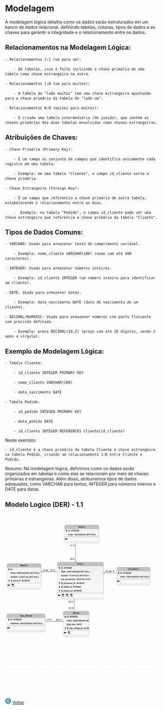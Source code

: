 # Modelagem 
A modelagem lógica detalha como os dados serão estruturados em um banco de dados relacional, definindo tabelas, colunas, tipos de dados e as chaves para garantir a integridade e o relacionamento entre os dados.

## Relacionamentos na Modelagem Lógica:

    - Relacionamentos 1:1 (um para um):

        - Em tabelas, isso é feito incluindo a chave primária de uma tabela como chave estrangeira na outra.

    - Relacionamentos 1:N (um para muitos):

        - A tabela do "lado muitos" tem uma chave estrangeira apontando para a chave primária da tabela do "lado um".

    - Relacionamentos N:M (muitos para muitos):

        - É criada uma tabela intermediária (de junção), que contém as chaves primárias das duas tabelas envolvidas como chaves estrangeiras.

## Atribuições de Chaves:
    - Chave Primária (Primary Key):

        - É um campo ou conjunto de campos que identifica unicamente cada registro em uma tabela.

        - Exemplo: em uma tabela "Cliente", o campo id_cliente seria a chave primária.

    - Chave Estrangeira (Foreign Key):

        - É um campo que referencia a chave primária de outra tabela, estabelecendo o relacionamento entre as duas.

        -  Exemplo: na tabela "Pedido", o campo id_cliente pode ser uma chave estrangeira que referencia a chave primária da tabela "Cliente".

## Tipos de Dados Comuns:
    - VARCHAR: Usado para armazenar texto de comprimento variável.

        - Exemplo: nome_cliente VARCHAR(100) (nome com até 100 caracteres).

    - INTEGER: Usado para armazenar números inteiros.

        - Exemplo: id_cliente INTEGER (um número inteiro para identificar um cliente).

    - DATE: Usado para armazenar datas.

        - Exemplo: data_nascimento DATE (data de nascimento de um cliente).

    - DECIMAL/NUMERIC: Usado para armazenar números com ponto flutuante com precisão definida.

        - Exemplo: preco DECIMAL(10,2) (preço com até 10 dígitos, sendo 2 após a vírgula).

## Exemplo de Modelagem Lógica:
    - Tabela Cliente:

        - id_cliente INTEGER PRIMARY KEY

        - nome_cliente VARCHAR(100)

        - data_nascimento DATE

    - Tabela Pedido:

        - id_pedido INTEGER PRIMARY KEY

        - data_pedido DATE

        - id_cliente INTEGER REFERENCES Cliente(id_cliente)

Neste exemplo:

    - id_cliente é a chave primária da tabela Cliente e chave estrangeira na tabela Pedido, criando um relacionamento 1:N entre Cliente e Pedido.

Resumo:
Na modelagem lógica, definimos como os dados serão organizados em tabelas e como elas se relacionam por meio de chaves primárias e estrangeiras. Além disso, atribuiremos tipos de dados adequados, como VARCHAR para textos, INTEGER para números inteiros e DATE para datas.

## Modelo Logico (DER) - 1.1

![Diagrama ER](../imagens/modelo%20logico%201.1.png)


[![Voltar](../imagens/DER/icons8-voltar-20.png)](../../README.md)
[Voltar](../../README.md)
